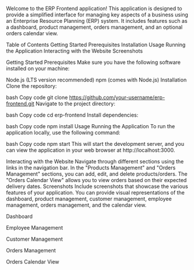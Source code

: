 Welcome to the ERP Frontend application! This application is designed to provide a simplified interface for managing key aspects of a business using an Enterprise Resource Planning (ERP) system. It includes features such as a dashboard, product management, orders management, and an optional orders calendar view.

Table of Contents
Getting Started
Prerequisites
Installation
Usage
Running the Application
Interacting with the Website
Screenshots


Getting Started
Prerequisites
Make sure you have the following software installed on your machine:

Node.js (LTS version recommended)
npm (comes with Node.js)
Installation
Clone the repository:

bash
Copy code
git clone https://github.com/your-username/erp-frontend.git
Navigate to the project directory:

bash
Copy code
cd erp-frontend
Install dependencies:

bash
Copy code
npm install
Usage
Running the Application
To run the application locally, use the following command:

bash
Copy code
npm start
This will start the development server, and you can view the application in your web browser at http://localhost:3000.

Interacting with the Website
Navigate through different sections using the links in the navigation bar.
In the "Products Management" and "Orders Management" sections, you can add, edit, and delete products/orders.
The "Orders Calendar View" allows you to view orders based on their expected delivery dates.
Screenshots
Include screenshots that showcase the various features of your application. You can provide visual representations of the dashboard, product management, customer management, employee management, orders management, and the calendar view.

Dashboard

Employee Management

Customer Management

Orders Management

Orders Calendar View